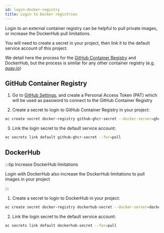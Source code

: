 ```yaml
---
id: login-docker-registry
title: Login to Docker registries
---
```


Login to an external container registry can be helpful to pull private images, or increase the DockerHub pull limitations.

You will need to create a secret in your project, then link it to the default service account of this project.

We detail here the process for the [GitHub Container Registry](https://docs.github.com/en/packages/guides/about-github-container-registry) and DockerHub, but the process is similar for any other container registry (e.g. [quay.io](https://quay.io/))

## GitHub Container Registry

1. Go to [GitHub Settings](https://github.com/settings/tokens), and create a Personal Access Token (PAT) which will be used as password to connect to the GitHub Container Registry

2. Create a secret to login to GitHub Container Registry in your project:

```bash
oc create secret docker-registry github-ghcr-secret --docker-server=ghcr.io --docker-username=<github-username> --docker-password=<github-personal-access-token> --docker-email=<email-address>
```

3. Link the login secret to the default service account:

```bash
oc secrets link default github-ghcr-secret --for=pull
```

## DockerHub

:::tip Increase DockerHub limitations

Login with DockerHub also increase the DockerHub limitations to pull images in your project

:::

1. Create a secret to login to DockerHub in your project:

```bash
oc create secret docker-registry dockerhub-secret --docker-server=docker.io --docker-username=<dockerhub-username> --docker-password=<dockerhub-password> --docker-email=<email-address>
```

2. Link the login secret to the default service account:

```bash
oc secrets link default dockerhub-secret --for=pull
```
